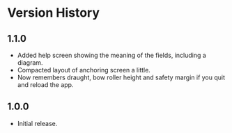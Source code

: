 # Version History

## 1.1.0

* Added help screen showing the meaning of the fields, including a diagram.
* Compacted layout of anchoring screen a little.
* Now remembers draught, bow roller height and safety margin if you quit and reload the app.

## 1.0.0

* Initial release.